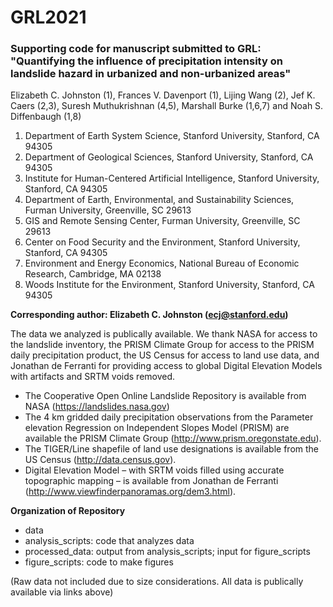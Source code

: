 # GRL2021
### Supporting code for manuscript submitted to GRL: **"Quantifying the influence of precipitation intensity on landslide hazard in urbanized and non-urbanized areas"**

Elizabeth C. Johnston (1), Frances V. Davenport (1), Lijing Wang (2), Jef K. Caers (2,3), Suresh Muthukrishnan (4,5), Marshall Burke (1,6,7) and Noah S. Diffenbaugh (1,8)

1. Department of Earth System Science, Stanford University, Stanford, CA 94305
2. Department of Geological Sciences, Stanford University, Stanford, CA 94305
3. Institute for Human-Centered Artificial Intelligence, Stanford University, Stanford, CA 94305
4. Department of Earth, Environmental, and Sustainability Sciences, Furman University, Greenville, SC 29613
5. GIS and Remote Sensing Center, Furman University, Greenville, SC 29613
6. Center on Food Security and the Environment, Stanford University, Stanford, CA 94305
7. Environment and Energy Economics, National Bureau of Economic Research, Cambridge, MA 02138
8. Woods Institute for the Environment, Stanford University, Stanford, CA 94305


**Corresponding author: Elizabeth C. Johnston (ecj@stanford.edu)**


The data we analyzed is publically available. We thank NASA for access to the landslide inventory, the PRISM Climate Group for access to the PRISM daily precipitation product, the US Census for access to land use data, and Jonathan de Ferranti for providing access to global Digital Elevation Models with artifacts and SRTM voids removed. 

- The Cooperative Open Online Landslide Repository is available from NASA (https://landslides.nasa.gov)
- The 4 km gridded daily precipitation observations from the Parameter elevation Regression on Independent Slopes Model (PRISM) are available the PRISM Climate Group (http://www.prism.oregonstate.edu).  
- The TIGER/Line shapefile of land use designations is available from the US Census (http://data.census.gov).
- Digital Elevation Model – with SRTM voids filled using accurate topographic mapping – is available from Jonathan de Ferranti (http://www.viewfinderpanoramas.org/dem3.html).

**Organization of Repository**
 
- data
- analysis_scripts: code that analyzes data 
- processed_data: output from analysis_scripts; input for figure_scripts
- figure_scripts: code to make figures 

(Raw data not included due to size considerations. All data is publically available via links above)


